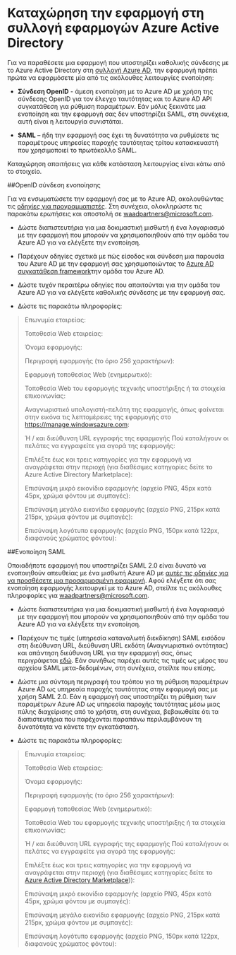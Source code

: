 <properties
   pageTitle="Καταχώρηση την εφαρμογή στη συλλογή εφαρμογών Azure Active Directory"
   description="Πώς μπορείτε να αναφέρετε μια εφαρμογή που υποστηρίζει καθολικής σύνδεσης στη συλλογή Azure Active Directory | Microsoft Azure"
   services="active-directory"
   documentationCenter="dev-center-name"
   authors="bryanla"
   manager="mbaldwin"
   editor=""/>

<tags
   ms.service="active-directory"
   ms.devlang="na"
   ms.topic="article"
   ms.tgt_pltfrm="na"
   ms.workload="identity"
   ms.date="09/16/2016"
   ms.author="mbaldwin"/>


# <a name="listing-your-application-in-the-azure-active-directory-application-gallery"></a>Καταχώρηση την εφαρμογή στη συλλογή εφαρμογών Azure Active Directory

Για να παραθέσετε μια εφαρμογή που υποστηρίζει καθολικής σύνδεσης με το Azure Active Directory στη [συλλογή Azure AD](https://azure.microsoft.com/marketplace/active-directory/all/), την εφαρμογή πρέπει πρώτα να εφαρμόσετε μία από τις ακόλουθες λειτουργίες ενοποίηση:

* **Σύνδεση OpenID** - άμεση ενοποίηση με το Azure AD με χρήση της σύνδεσης OpenID για τον έλεγχο ταυτότητας και το Azure AD API συγκατάθεση για ρύθμιση παραμέτρων. Εάν μόλις ξεκινάτε μια ενοποίηση και την εφαρμογή σας δεν υποστηρίζει SAML, στη συνέχεια, αυτή είναι η λειτουργία συνιστάται.

* **SAML** – ήδη την εφαρμογή σας έχει τη δυνατότητα να ρυθμίσετε τις παραμέτρους υπηρεσίες παροχής ταυτότητας τρίτου κατασκευαστή που χρησιμοποιεί το πρωτόκολλο SAML.

Καταχώρηση απαιτήσεις για κάθε κατάσταση λειτουργίας είναι κάτω από το στοιχείο.

##<a name="openid-connect-integration"></a>OpenID σύνδεση ενοποίησης

Για να ενσωματώσετε την εφαρμογή σας με το Azure AD, ακολουθώντας τις [οδηγίες για προγραμματιστές](active-directory-authentication-scenarios.md). Στη συνέχεια, ολοκληρώστε τις παρακάτω ερωτήσεις και αποστολή σε waadpartners@microsoft.com.

* Δώστε διαπιστευτήρια για μια δοκιμαστική μισθωτή ή ένα λογαριασμό με την εφαρμογή που μπορούν να χρησιμοποιηθούν από την ομάδα του Azure AD για να ελέγξετε την ενοποίηση.  

* Παρέχουν οδηγίες σχετικά με πώς είσοδος και σύνδεση μια παρουσία του Azure AD με την εφαρμογή σας χρησιμοποιώντας το [Azure AD συγκατάθεση framework](active-directory-integrating-applications.md#overview-of-the-consent-framework)την ομάδα του Azure AD. 

* Δώστε τυχόν περαιτέρω οδηγίες που απαιτούνται για την ομάδα του Azure AD για να ελέγξετε καθολικής σύνδεσης με την εφαρμογή σας. 

* Δώστε τις παρακάτω πληροφορίες:

> Επωνυμία εταιρείας:
> 
> Τοποθεσία Web εταιρείας:
> 
> Όνομα εφαρμογής:
> 
> Περιγραφή εφαρμογής (το όριο 256 χαρακτήρων):
> 
> Εφαρμογή τοποθεσίας Web (ενημερωτικό):
> 
> Τοποθεσία Web του εφαρμογής τεχνικής υποστήριξης ή τα στοιχεία επικοινωνίας:
> 
> Αναγνωριστικό υπολογιστή-πελάτη της εφαρμογής, όπως φαίνεται στην εικόνα τις λεπτομέρειες της εφαρμογής στο https://manage.windowsazure.com:
> 
> Ή / και διεύθυνση URL εγγραφής της εφαρμογής Πού καταλήγουν οι πελάτες να εγγραφείτε για αγορά της εφαρμογής:
> 
> Επιλέξτε έως και τρεις κατηγορίες για την εφαρμογή να αναγράφεται στην περιοχή (για διαθέσιμες κατηγορίες δείτε το Azure Active Directory Marketplace):
> 
> Επισύναψη μικρό εικονίδιο εφαρμογής (αρχείο PNG, 45px κατά 45px, χρώμα φόντου με συμπαγές):
> 
> Επισύναψη μεγάλο εικονίδιο εφαρμογής (αρχείο PNG, 215px κατά 215px, χρώμα φόντου με συμπαγές):
> 
> Επισύναψη λογότυπο εφαρμογής (αρχείο PNG, 150px κατά 122px, διαφανούς χρώματος φόντου):

##<a name="saml-integration"></a>Ενοποίηση SAML

Οποιαδήποτε εφαρμογή που υποστηρίζει SAML 2.0 είναι δυνατό να ενοποιηθούν απευθείας με ένα μισθωτή Azure AD με [αυτές τις οδηγίες για να προσθέσετε μια προσαρμοσμένη εφαρμογή](active-directory-saas-custom-apps.md). Αφού ελέγξετε ότι σας ενοποίηση εφαρμογής λειτουργεί με το Azure AD, στείλτε τις ακόλουθες πληροφορίες για <waadpartners@microsoft.com>.

* Δώστε διαπιστευτήρια για μια δοκιμαστική μισθωτή ή ένα λογαριασμό με την εφαρμογή που μπορούν να χρησιμοποιηθούν από την ομάδα του Azure AD για να ελέγξετε την ενοποίηση.  

* Παρέχουν τις τιμές (υπηρεσία καταναλωτή διεκδίκηση) SAML εισόδου στη διεύθυνση URL, διεύθυνση URL εκδότη (Αναγνωριστικό οντότητας) και απάντηση διεύθυνση URL για την εφαρμογή σας, όπως περιγράφεται [εδώ](active-directory-saas-custom-apps.md). Εάν συνήθως παρέχει αυτές τις τιμές ως μέρος του αρχείου SAML μετα-δεδομένων, στη συνέχεια, στείλτε που επίσης.

* Δώστε μια σύντομη περιγραφή του τρόπου για τη ρύθμιση παραμέτρων Azure AD ως υπηρεσία παροχής ταυτότητας στην εφαρμογή σας με χρήση SAML 2.0. Εάν η εφαρμογή σας υποστηρίζει τη ρύθμιση των παραμέτρων Azure AD ως υπηρεσία παροχής ταυτότητας μέσω μιας πύλης διαχείρισης από το χρήστη, στη συνέχεια, βεβαιωθείτε ότι τα διαπιστευτήρια που παρέχονται παραπάνω περιλαμβάνουν τη δυνατότητα να κάνετε την εγκατάσταση.

* Δώστε τις παρακάτω πληροφορίες:

> Επωνυμία εταιρείας:
> 
> Τοποθεσία Web εταιρείας:
> 
> Όνομα εφαρμογής:
> 
> Περιγραφή εφαρμογής (το όριο 256 χαρακτήρων):
> 
> Εφαρμογή τοποθεσίας Web (ενημερωτικό):
> 
> Τοποθεσία Web του εφαρμογής τεχνικής υποστήριξης ή τα στοιχεία επικοινωνίας:
> 
> Ή / και διεύθυνση URL εγγραφής της εφαρμογής Πού καταλήγουν οι πελάτες να εγγραφείτε για αγορά της εφαρμογής:
> 
> Επιλέξτε έως και τρεις κατηγορίες για την εφαρμογή να αναγράφεται στην περιοχή (για διαθέσιμες κατηγορίες δείτε το [Azure Active Directory Marketplace](https://azure.microsoft.com/marketplace/active-directory/))):
> 
> Επισύναψη μικρό εικονίδιο εφαρμογής (αρχείο PNG, 45px κατά 45px, χρώμα φόντου με συμπαγές):
> 
> Επισύναψη μεγάλο εικονίδιο εφαρμογής (αρχείο PNG, 215px κατά 215px, χρώμα φόντου με συμπαγές):
> 
> Επισύναψη λογότυπο εφαρμογής (αρχείο PNG, 150px κατά 122px, διαφανούς χρώματος φόντου):
